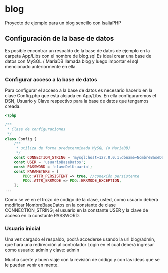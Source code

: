 # blog

Proyecto de ejemplo para un blog sencillo con IsaliaPHP

## Configuración de la base de datos
Es posible encontrar un respaldo de la base de datos de ejemplo en la carpeta App/Libs con el nombre de blog.sql
Es ideal crear una base de datos con MySQL / MariaDB llamada blog y luego importar el sql mencionado anteriormente en ella.


### Configurar acceso a la base de datos
Para configurar el acceso a la base de datos es necesario hacerlo en la clase Config.php que está alojada en App/Libs. En ella configuraremos el DSN, Usuario y Clave respectivo para la base de datos que tengamos creada.

```php
<?php

/**
 * Clase de configuraciones
 */
class Config {
    /**
     * utiliza de forma predeterminada MySQL (o MariaDB)
     */
    const CONNECTION_STRING = 'mysql:host=127.0.0.1;dbname=NombreBaseDatos;charset=utf8';
    const USER = 'usuarioBaseDatos';
    const PASSWORD = 'claveDelUsuario';
    const PARAMETERS = [
        PDO::ATTR_PERSISTENT => true, //conexión persistente
        PDO::ATTR_ERRMODE => PDO::ERRMODE_EXCEPTION,
    ];
...
```
Como se ve en el trozo de código de la clase, usted, como usuario deberá modificar NombreBaseDatos en la constante de clase CONNECTION_STRING; el usuario en la constante USER y la clave de acceso en la constante PASSWORD.

### Usuario inicial
Una vez cargado el respaldo, podrá accederse usando la url blog/admin, que hará una redirección al controlador Login en el cual deberá ingresar como usuario: admin y clave: admin


Mucha suerte y buen viaje con la revisión de código y con las ideas que se le puedan venir en mente.